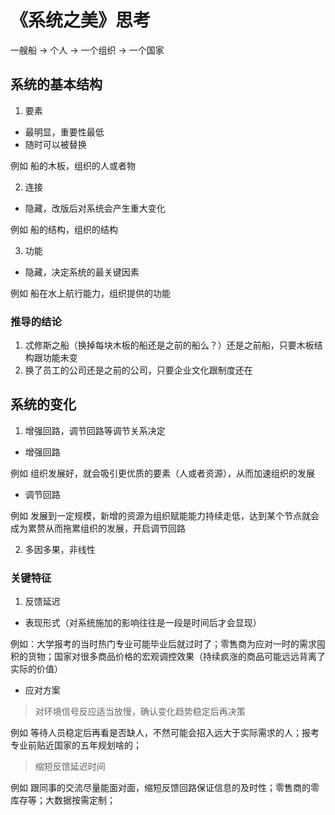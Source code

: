 # 《系统之美》思考

一艘船 -> 个人 -> 一个组织 -> 一个国家
## 系统的基本结构
1. 要素
* 最明显，重要性最低
* 随时可以被替换

例如 船的木板，组织的人或者物

2. 连接
* 隐藏，改版后对系统会产生重大变化

例如 船的结构，组织的结构

3. 功能
* 隐藏，决定系统的最关键因素

例如 船在水上航行能力，组织提供的功能

### 推导的结论

1. 忒修斯之船（换掉每块木板的船还是之前的船么？）还是之前船，只要木板结构跟功能未变
2. 换了员工的公司还是之前的公司，只要企业文化跟制度还在

## 系统的变化

1. 增强回路，调节回路等调节关系决定
* 增强回路

例如 组织发展好，就会吸引更优质的要素（人或者资源），从而加速组织的发展
* 调节回路

例如 发展到一定规模，新增的资源为组织赋能能力持续走低，达到某个节点就会成为累赘从而拖累组织的发展，开启调节回路

2. 多因多果，非线性

### 关键特征

1. 反馈延迟
* 表现形式（对系统施加的影响往往是一段是时间后才会显现）

例如：大学报考的当时热门专业可能毕业后就过时了；零售商为应对一时的需求囤积的货物；国家对很多商品价格的宏观调控效果（持续疯涨的商品可能远远背离了实际的价值）

* 应对方案
>对环境信号反应适当放慢，确认变化趋势稳定后再决策

例如 等待人员稳定后再看是否缺人，不然可能会招入远大于实际需求的人；报考专业前贴近国家的五年规划啥的；

>缩短反馈延迟时间

例如 跟同事的交流尽量能面对面，缩短反馈回路保证信息的及时性；零售商的零库存等；大数据按需定制；


